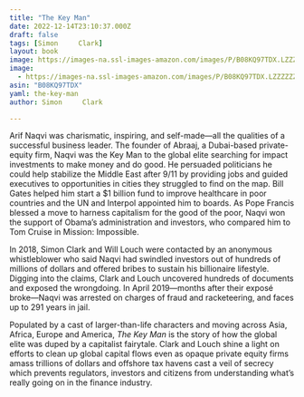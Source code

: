 ```yaml
---
title: "The Key Man"
date: 2022-12-14T23:10:37.000Z
draft: false
tags: [Simon     Clark]
layout: book
image: https://images-na.ssl-images-amazon.com/images/P/B08KQ97TDX.LZZZZZZZ.jpg
image: 
  - https://images-na.ssl-images-amazon.com/images/P/B08KQ97TDX.LZZZZZZZ.jpg
asin: "B08KQ97TDX"
yaml: the-key-man
author: Simon     Clark

---
```


Arif Naqvi was charismatic, inspiring, and self-made—all the qualities of a successful business leader. The founder of Abraaj, a Dubai-based private-equity firm, Naqvi was the Key Man to the global elite searching for impact investments to make money and do good. He persuaded politicians he could help stabilize the Middle East after 9/11 by providing jobs and guided executives to opportunities in cities they struggled to find on the map. Bill Gates helped him start a $1 billion fund to improve healthcare in poor countries and the UN and Interpol appointed him to boards. As Pope Francis blessed a move to harness capitalism for the good of the poor, Naqvi won the support of Obama’s administration and investors, who compared him to Tom Cruise in Mission: Impossible.  
  
In 2018, Simon Clark and Will Louch were contacted by an anonymous whistleblower who said Naqvi had swindled investors out of hundreds of millions of dollars and offered bribes to sustain his billionaire lifestyle. Digging into the claims, Clark and Louch uncovered hundreds of documents and exposed the wrongdoing. In April 2019—months after their exposé broke—Naqvi was arrested on charges of fraud and racketeering, and faces up to 291 years in jail.   
  
Populated by a cast of larger-than-life characters and moving across Asia, Africa, Europe and America, *The Key Man* is the story of how the global elite was duped by a capitalist fairytale. Clark and Louch shine a light on efforts to clean up global capital flows even as opaque private equity firms amass trillions of dollars and offshore tax havens cast a veil of secrecy which prevents regulators, investors and citizens from understanding what’s really going on in the finance industry. 